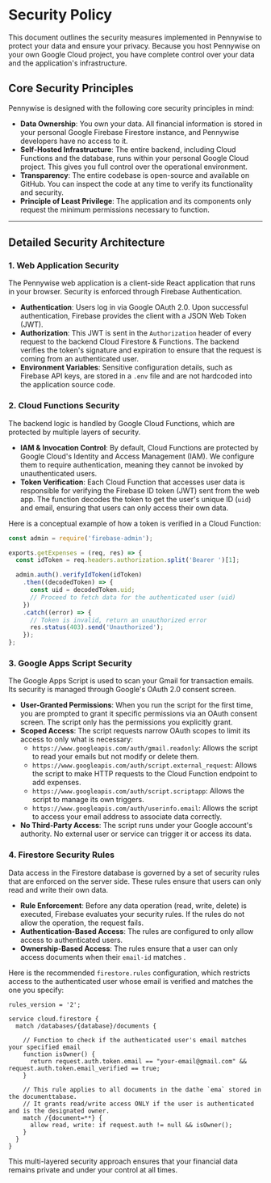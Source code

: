 # Security Policy

This document outlines the security measures implemented in Pennywise to protect your data and ensure your privacy. Because you host Pennywise on your own Google Cloud project, you have complete control over your data and the application's infrastructure.

## Core Security Principles

Pennywise is designed with the following core security principles in mind:

*   **Data Ownership**: You own your data. All financial information is stored in your personal Google Firebase Firestore instance, and Pennywise developers have no access to it.
*   **Self-Hosted Infrastructure**: The entire backend, including Cloud Functions and the database, runs within your personal Google Cloud project. This gives you full control over the operational environment.
*   **Transparency**: The entire codebase is open-source and available on GitHub. You can inspect the code at any time to verify its functionality and security.
*   **Principle of Least Privilege**: The application and its components only request the minimum permissions necessary to function.

---

## Detailed Security Architecture

### 1. Web Application Security

The Pennywise web application is a client-side React application that runs in your browser. Security is enforced through Firebase Authentication.

*   **Authentication**: Users log in via Google OAuth 2.0. Upon successful authentication, Firebase provides the client with a JSON Web Token (JWT).
*   **Authorization**: This JWT is sent in the `Authorization` header of every request to the backend Cloud Firestore & Functions. The backend verifies the token's signature and expiration to ensure that the request is coming from an authenticated user.
*   **Environment Variables**: Sensitive configuration details, such as Firebase API keys, are stored in a `.env` file and are not hardcoded into the application source code.

### 2. Cloud Functions Security

The backend logic is handled by Google Cloud Functions, which are protected by multiple layers of security.

*   **IAM & Invocation Control**: By default, Cloud Functions are protected by Google Cloud's Identity and Access Management (IAM). We configure them to require authentication, meaning they cannot be invoked by unauthenticated users.
*   **Token Verification**: Each Cloud Function that accesses user data is responsible for verifying the Firebase ID token (JWT) sent from the web app. The function decodes the token to get the user's unique ID (`uid`) and email, ensuring that users can only access their own data.

Here is a conceptual example of how a token is verified in a Cloud Function:

```javascript
const admin = require('firebase-admin');

exports.getExpenses = (req, res) => {
  const idToken = req.headers.authorization.split('Bearer ')[1];

  admin.auth().verifyIdToken(idToken)
    .then((decodedToken) => {
      const uid = decodedToken.uid;
      // Proceed to fetch data for the authenticated user (uid)
    })
    .catch((error) => {
      // Token is invalid, return an unauthorized error
      res.status(403).send('Unauthorized');
    });
};
```

### 3. Google Apps Script Security

The Google Apps Script is used to scan your Gmail for transaction emails. Its security is managed through Google's OAuth 2.0 consent screen.

*   **User-Granted Permissions**: When you run the script for the first time, you are prompted to grant it specific permissions via an OAuth consent screen. The script only has the permissions you explicitly grant.
*   **Scoped Access**: The script requests narrow OAuth scopes to limit its access to only what is necessary:
    *   `https://www.googleapis.com/auth/gmail.readonly`: Allows the script to read your emails but not modify or delete them.
    *   `https://www.googleapis.com/auth/script.external_request`: Allows the script to make HTTP requests to the Cloud Function endpoint to add expenses.
    *   `https://www.googleapis.com/auth/script.scriptapp`: Allows the script to manage its own triggers.
    *   `https://www.googleapis.com/auth/userinfo.email`: Allows the script to access your email address to associate data correctly.
*   **No Third-Party Access**: The script runs under your Google account's authority. No external user or service can trigger it or access its data.

### 4. Firestore Security Rules

Data access in the Firestore database is governed by a set of security rules that are enforced on the server side. These rules ensure that users can only read and write their own data.

*   **Rule Enforcement**: Before any data operation (read, write, delete) is executed, Firebase evaluates your security rules. If the rules do not allow the operation, the request fails.
*   **Authentication-Based Access**: The rules are configured to only allow access to authenticated users.
*   **Ownership-Based Access**: The rules ensure that a user can only access documents when their `email-id` matches .

Here is the recommended `firestore.rules` configuration, which restricts access to the authenticated user whose email is verified and matches the one you specify:

```
rules_version = '2';

service cloud.firestore {
  match /databases/{database}/documents {

    // Function to check if the authenticated user's email matches your specified email
    function isOwner() {
      return request.auth.token.email == "your-email@gmail.com" && request.auth.token.email_verified == true;
    }

    // This rule applies to all documents in the dathe `ema` stored in the documenttabase.
    // It grants read/write access ONLY if the user is authenticated and is the designated owner.
    match /{document=**} {
      allow read, write: if request.auth != null && isOwner();
    }
  }
}
```

This multi-layered security approach ensures that your financial data remains private and under your control at all times.
